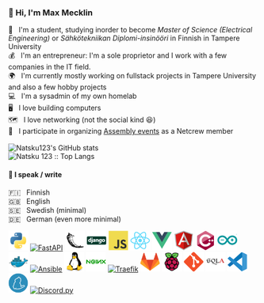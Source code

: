 ### 👋 Hi, I'm Max Mecklin
<p>
  🏫&nbsp;&nbsp;&nbsp;I'm a student, studying inorder to become <i>Master of Science (Electrical Engineering)</i> or <i>Sähkötekniikan Diplomi-insinööri</i> in Finnish in Tampere University<br>
  💰&nbsp;&nbsp;&nbsp;I'm an entrepreneur: I'm a sole proprietor and I work with a few companies in the IT field.<br>
  🌍&nbsp;&nbsp;&nbsp;I'm currently mostly working on fullstack projects in Tampere University and also a few hobby projects<br>
  💻&nbsp;&nbsp;&nbsp;I'm a sysadmin of my own homelab<br>
  🖥️&nbsp;&nbsp;&nbsp;I love building computers<br>
  🗺️&nbsp;&nbsp;&nbsp;I love networking (not the social kind 😆)<br>
  🥳&nbsp;&nbsp;&nbsp;I participate in organizing <a href="https://assembly.org/">Assembly events</a> as a Netcrew member<br>
  <br>
  <img src="https://github-readme-stats.vercel.app/api?username=Natsku123&show_icons=true&theme=radical" alt="Natsku123's GitHub stats"/><br>
  <img src="https://github-readme-stats.vercel.app/api/top-langs/?username=Natsku123&theme=tokyonight&layout=compact" alt="Natsku 123 :: Top Langs"/>
</p>

#### 💬 I speak / write
🇫🇮&nbsp;&nbsp;&nbsp;Finnish<br>
🇬🇧&nbsp;&nbsp;&nbsp;English<br>
🇸🇪&nbsp;&nbsp;&nbsp;Swedish (minimal)<br>
🇩🇪&nbsp;&nbsp;&nbsp;German (even more minimal)<br>

<p>
  <a href="https://www.python.org/"><img src="https://raw.githubusercontent.com/devicons/devicon/master/icons/python/python-original.svg" alt="Python" width="40" height="40"/></a>
  <a href="https://fastapi.tiangolo.com/"><img src="https://fastapi.tiangolo.com/img/icon-white.svg" alt="FastAPI" width="40" height="40"/></a>
  <a href="https://flask.palletsprojects.com/"><img src="https://raw.githubusercontent.com/devicons/devicon/master/icons/flask/flask-original.svg" alt="Flask" width="40" height="40"/></a>
  <a href="https://www.djangoproject.com/"><img src="https://raw.githubusercontent.com/devicons/devicon/master/icons/django/django-original.svg" alt="Django" width="40" height="40"/></a>
  <a href="https://developer.mozilla.org/en-US/docs/Web/JavaScript"><img src="https://raw.githubusercontent.com/devicons/devicon/master/icons/javascript/javascript-original.svg" alt="Javascript" width="40" height="40"/></a>
  <a href="https://reactjs.org/"><img src="https://raw.githubusercontent.com/devicons/devicon/master/icons/react/react-original.svg" alt="React.js" width="40" height="40"/></a>
  <a href="https://vuejs.org/"><img src="https://raw.githubusercontent.com/devicons/devicon/master/icons/vuejs/vuejs-original.svg" alt="Vue.js" width="40" height="40"/></a>
  <a href="https://angularjs.org/"><img src="https://raw.githubusercontent.com/devicons/devicon/master/icons/angularjs/angularjs-original.svg" alt="Angular.js" width="40" height="40"/></a>
  <a href="https://en.cppreference.com/"><img src="https://raw.githubusercontent.com/devicons/devicon/master/icons/cplusplus/cplusplus-original.svg" alt="C++" width="40" height="40"/></a>
  <a href="https://www.arduino.cc/"><img src="https://raw.githubusercontent.com/devicons/devicon/master/icons/arduino/arduino-original.svg" alt="Arduino" width="40" height="40"/></a>
  <a href="https://www.docker.com/"><img src="https://raw.githubusercontent.com/devicons/devicon/master/icons/docker/docker-original.svg" alt="Docker" width="40" height="40"/></a>
  <a href="https://www.ansible.com/"><img src="https://www.ansible.com/hubfs/2017_Images/BrandPage/Brand-Assets/Community/Ansible-Mark-RGB_Pool.svg?hsLang=en-us" alt="Ansible" width="40" height="40"/></a>
  <a href="https://www.debian.org/"><img src="https://raw.githubusercontent.com/devicons/devicon/master/icons/linux/linux-original.svg" alt="Linux" width="40" height="40"/></a>
  <a href="https://www.nginx.com/"><img src="https://raw.githubusercontent.com/devicons/devicon/master/icons/nginx/nginx-original.svg" alt="nginx" width="40" height="40"/></a>
  <a href="https://traefik.io/traefik/"><img src="https://github.com/traefik/traefik/blob/master/webui/src/statics/icons/icon-512x512.png?raw=true" alt="Traefik" width="40" height="40"/></a>
  <a href="https://about.gitlab.com/"><img src="https://raw.githubusercontent.com/devicons/devicon/master/icons/gitlab/gitlab-original.svg" alt="Gitlab" width="40" height="40"/></a>
  <a href="https://www.raspberrypi.org/"><img src="https://raw.githubusercontent.com/devicons/devicon/master/icons/raspberrypi/raspberrypi-original.svg" alt="Raspberry Pi" width="40" height="40"/></a>
  <a href="https://git-scm.com/"><img src="https://raw.githubusercontent.com/devicons/devicon/master/icons/git/git-original.svg" alt="Git" width="40" height="40"/></a>
  <a href="https://www.sqlalchemy.org/"><img src="https://raw.githubusercontent.com/devicons/devicon/master/icons/sqlalchemy/sqlalchemy-original.svg" alt="SQLAlchemy" width="40" height="40"/></a>
  <a href="https://code.visualstudio.com/"><img src="https://raw.githubusercontent.com/devicons/devicon/master/icons/vscode/vscode-original.svg" alt="VS Code" width="40" height="40"/></a>
  <a href="https://yarnpkg.com/"><img src="https://raw.githubusercontent.com/devicons/devicon/master/icons/yarn/yarn-original.svg" alt="Yarn" width="40" height="40"/></a>
  <a href="https://discordpy.readthedocs.io/en/stable/"><img src="https://discordpy.readthedocs.io/en/stable/_static/discord_py_logo.ico" alt="Discord.py" width="40" height="40"/></a>
</p>

<!--
**Natsku123/Natsku123** is a ✨ _special_ ✨ repository because its `README.md` (this file) appears on your GitHub profile.

Here are some ideas to get you started:

- 🔭 I’m currently working on ...
- 🌱 I’m currently learning ...
- 👯 I’m looking to collaborate on ...
- 🤔 I’m looking for help with ...
- 💬 Ask me about ...
- 📫 How to reach me: ...
- 😄 Pronouns: ...
- ⚡ Fun fact: ...
-->
